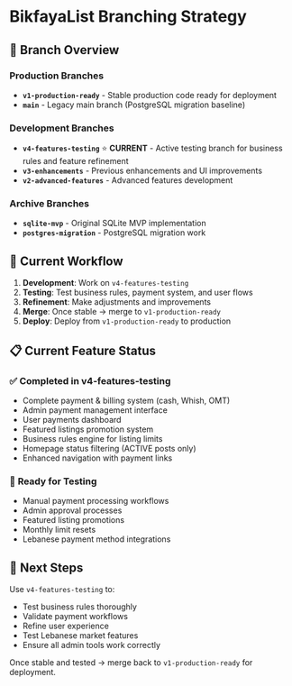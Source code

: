 # BikfayaList Branching Strategy

## 🌳 Branch Overview

### **Production Branches**
- **`v1-production-ready`** - Stable production code ready for deployment
- **`main`** - Legacy main branch (PostgreSQL migration baseline)

### **Development Branches**
- **`v4-features-testing`** ⭐ **CURRENT** - Active testing branch for business rules and feature refinement
- **`v3-enhancements`** - Previous enhancements and UI improvements
- **`v2-advanced-features`** - Advanced features development

### **Archive Branches**
- **`sqlite-mvp`** - Original SQLite MVP implementation
- **`postgres-migration`** - PostgreSQL migration work

## 🔄 Current Workflow

1. **Development**: Work on `v4-features-testing`
2. **Testing**: Test business rules, payment system, and user flows
3. **Refinement**: Make adjustments and improvements
4. **Merge**: Once stable → merge to `v1-production-ready`
5. **Deploy**: Deploy from `v1-production-ready` to production

## 📋 Current Feature Status

### ✅ **Completed in v4-features-testing**
- Complete payment & billing system (cash, Whish, OMT)
- Admin payment management interface
- User payments dashboard
- Featured listings promotion system
- Business rules engine for listing limits
- Homepage status filtering (ACTIVE posts only)
- Enhanced navigation with payment links

### 🔨 **Ready for Testing**
- Manual payment processing workflows
- Admin approval processes
- Featured listing promotions
- Monthly limit resets
- Lebanese payment method integrations

## 🎯 Next Steps

Use `v4-features-testing` to:
- Test business rules thoroughly
- Validate payment workflows
- Refine user experience
- Test Lebanese market features
- Ensure all admin tools work correctly

Once stable and tested → merge back to `v1-production-ready` for deployment.